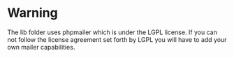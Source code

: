 # Warning

The lib folder uses phpmailer which is under the LGPL license.  If you can not follow the license agreement set forth by LGPL you will have to add your own mailer capabilities.
